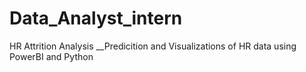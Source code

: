 # Data_Analyst_intern
HR Attrition Analysis __Predicition and Visualizations of HR data using PowerBI and Python
